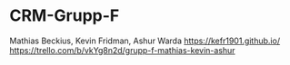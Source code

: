 # CRM-Grupp-F

Mathias Beckius, Kevin Fridman, Ashur Warda
https://kefr1901.github.io/
https://trello.com/b/vkYg8n2d/grupp-f-mathias-kevin-ashur
